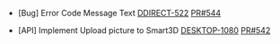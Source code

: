 - [Bug] Error Code Message Text
[DDIRECT-522](https://dropin.atlassian.net/browse/DDIRECT-522)
[PR#544](https://github.com/dropininc/dropin-api-v2/pull/544)

- [API] Implement Upload picture to Smart3D
[DESKTOP-1080](https://dropin.atlassian.net/browse/DESKTOP-1080)
[PR#542](https://github.com/dropininc/dropin-api-v2/pull/542)


